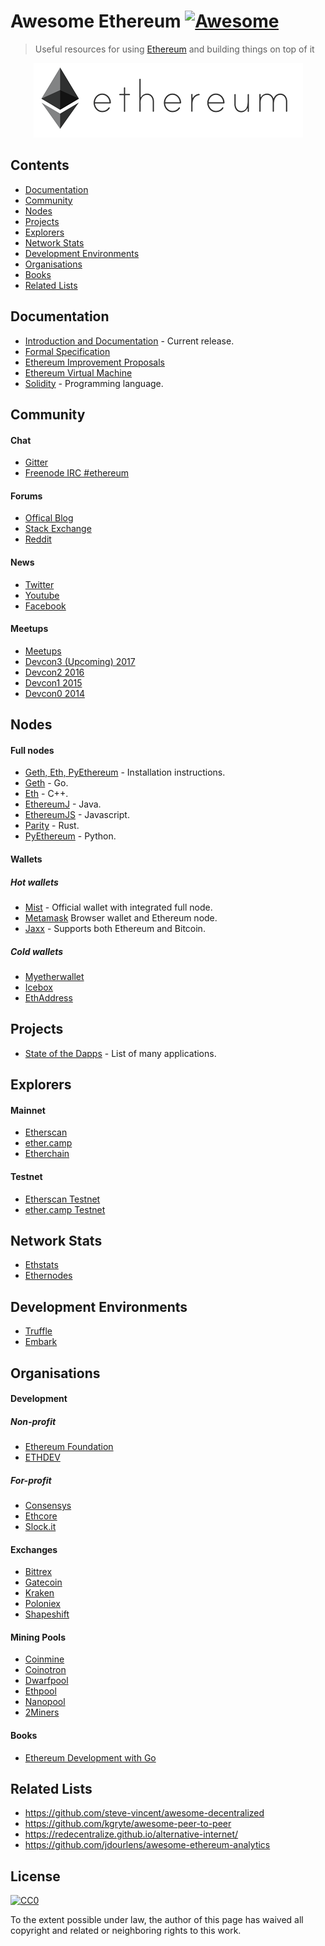 # Awesome Ethereum [![Awesome](https://cdn.rawgit.com/sindresorhus/awesome/d7305f38d29fed78fa85652e3a63e154dd8e8829/media/badge.svg)](https://github.com/sindresorhus/awesome)

> Useful resources for using [Ethereum](https://www.ethereum.org/) and building things on top of it

<p align="center">
  <img src="eth_logo.png">
</p>

## Contents

* [Documentation](#documentation)
* [Community](#community)
* [Nodes](#nodes)
* [Projects](#projects)
* [Explorers](#explorers)
* [Network Stats](#network-stats)
* [Development Environments](#development-environments)
* [Organisations](#organisations)
* [Books](#books)
* [Related Lists](#related-lists)

## Documentation

* [Introduction and Documentation](http://www.ethdocs.org/en/latest/) - Current release.
* [Formal Specification](https://ethereum.github.io/yellowpaper/paper.pdf)
* [Ethereum Improvement Proposals](https://github.com/ethereum/EIPs)
* [Ethereum Virtual Machine](https://github.com/pirapira/awesome-ethereum-virtual-machine)
* [Solidity](http://solidity.readthedocs.org/) - Programming language.

## Community

#### Chat

* [Gitter](https://gitter.im/ethereum/)
* [Freenode IRC #ethereum](irc://irc.freenode.net/ethereum)

#### Forums

* [Offical Blog](https://blog.ethereum.org/)
* [Stack Exchange](https://ethereum.stackexchange.com/)
* [Reddit](https://www.reddit.com/r/ethereum)

#### News

* [Twitter](https://twitter.com/ethereumproject)
* [Youtube](http://www.youtube.com/ethereumproject)
* [Facebook](https://www.facebook.com/ethereumproject)

#### Meetups

* [Meetups](http://ethereum.meetup.com/)
* [Devcon3 (Upcoming) 2017](https://ethereumfoundation.org/devcon3/)
* [Devcon2 2016](https://www.youtube.com/watch?v=1wayaZ1-iBE&list=PLaM7G4Llrb7xqzgOwbvNv63_KM7VH84Rd)
* [Devcon1 2015](https://www.youtube.com/playlist?list=PLJqWcTqh_zKHQUFX4IaVjWjfT2tbS4NVk)
* [Devcon0 2014](https://www.youtube.com/watch?v=_BvvUlKDqp0&list=PLJqWcTqh_zKEjpSej3ddtDOKPRGl_7MhS)

## Nodes

#### Full nodes

* [Geth, Eth, PyEthereum](https://www.ethereum.org/cli) - Installation instructions.
* [Geth](https://github.com/ethereum/go-ethereum/wiki/Building-Ethereum) - Go.
* [Eth](https://github.com/ethereum/webthree-umbrella) - C++.
* [EthereumJ](http://ethereumj.io/) - Java.
* [EthereumJS](https://ethereumjs.github.io/) - Javascript.
* [Parity](https://ethcore.io/parity.html) - Rust.
* [PyEthereum](https://github.com/ethereum/pyethereum) - Python.

#### Wallets

##### Hot wallets
* [Mist](https://github.com/ethereum/mist) - Official wallet with integrated full node.
* [Metamask](https://metamask.io/) Browser wallet and Ethereum node.
* [Jaxx](http://jaxx.io/) - Supports both Ethereum and Bitcoin.

##### Cold wallets

* [Myetherwallet](http://myetherwallet.com/)
* [Icebox](https://github.com/consenSys/icebox)
* [EthAddress](https://github.com/ryepdx/ethaddress.org)

## Projects

* [State of the Dapps](http://dapps.ethercasts.com/) - List of many applications.

## Explorers

#### Mainnet

* [Etherscan](https://etherscan.io/)
* [ether.camp](https://live.ether.camp/)
* [Etherchain](https://www.etherchain.org/)

#### Testnet

* [Etherscan Testnet](https://testnet.etherscan.io/)
* [ether.camp Testnet](https://morden.ether.camp/)

## Network Stats

* [Ethstats](https://ethstats.net/)
* [Ethernodes](http://ethernodes.org/)

## Development Environments

* [Truffle](http://truffleframework.com/)
* [Embark](https://github.com/iurimatias/embark-framework)

## Organisations

#### Development

##### Non-profit

* [Ethereum Foundation](https://www.ethereum.org/foundation)
* [ETHDEV](http://ethdev.com/)

##### For-profit

* [Consensys](https://consensys.net/)
* [Ethcore](https://ethcore.io/)
* [Slock.it](https://slock.it/)

#### Exchanges

* [Bittrex](https://bittrex.com/)
* [Gatecoin](https://gatecoin.com/)
* [Kraken](https://kraken.com/)
* [Poloniex](https://poloniex.com/)
* [Shapeshift](https://shapeshift.io/)

#### Mining Pools

* [Coinmine](https://www2.coinmine.pl/)
* [Coinotron](https://www.coinotron.com/app?action=home)
* [Dwarfpool](http://dwarfpool.com/)
* [Ethpool](http://ethpool.org/)
* [Nanopool](http://nanopool.org/)
* [2Miners](https://2miners.com)

#### Books

* [Ethereum Development with Go](https://goethereumbook.org/)

## Related Lists

* https://github.com/steve-vincent/awesome-decentralized
* https://github.com/kgryte/awesome-peer-to-peer
* https://redecentralize.github.io/alternative-internet/
* https://github.com/jdourlens/awesome-ethereum-analytics

## License

[![CC0](https://i.creativecommons.org/p/zero/1.0/88x31.png)](https://creativecommons.org/publicdomain/zero/1.0/)

To the extent possible under law, the author of this page has waived all copyright and related or neighboring rights to this work.
